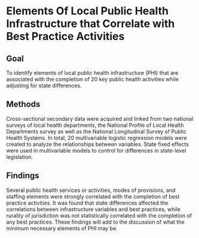# Elements Of Local Public Health Infrastructure that Correlate with Best Practice Activities

## Goal
To identify elements of local public health infrastructure (PHI) that are associated with the completion of 20 key public health activities while adjusting for state differences.

## Methods
Cross-sectional secondary data were acquired and linked from two national surveys of local health departments, the National Profile of Local Health Departments survey as well as the National Longitudinal Survey of Public Health Systems. In total, 20 multivariable logistic regression models were created to analyze the relationships between variables. State fixed effects were used in multivariable models to control for differences in state-level legislation.

## Findings 
Several public health services or activities, modes of provisions, and staffing elements  were strongly correlated with the completion of best practice activities. It was found that state differences affected the correlations between infrastructure variables and best practices, while rurality of jurisdiction was not statistically correlated with the completion of any best practices. These findings will add to the discussion of what the minimum necessary elements of PHI may be.
